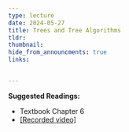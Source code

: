 ```yaml
---
type: lecture
date: 2024-05-27
title: Trees and Tree Algorithms
tldr: 
thumbnail: 
hide_from_announcments: true
links: 


---
```

**Suggested Readings:**
- Textbook Chapter 6
- [[Recorded video]](https://youtube.com/playlist?list=PLHNZtBNWQ-86SCzaQIiRX1h84NIaCLbVZ&si=_6ZBPfRsIcUazsoN)


